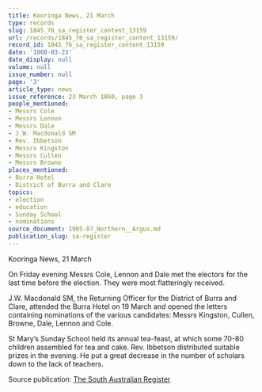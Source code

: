 ```yaml
---
title: Kooringa News, 21 March
type: records
slug: 1845_76_sa_register_content_13159
url: /records/1845_76_sa_register_content_13159/
record_id: 1845_76_sa_register_content_13159
date: '1860-03-23'
date_display: null
volume: null
issue_number: null
page: '3'
article_type: news
issue_reference: 23 March 1860, page 3
people_mentioned:
- Messrs Cole
- Messrs Lennon
- Messrs Dale
- J.W. Macdonald SM
- Rev. Ibbetson
- Messrs Kingston
- Messrs Cullen
- Messrs Browne
places_mentioned:
- Burra Hotel
- District of Burra and Clare
topics:
- election
- education
- Sunday School
- nominations
source_document: 1985-87_Northern__Argus.md
publication_slug: sa-register
---
```


Kooringa News, 21 March

On Friday evening Messrs Cole, Lennon and Dale met the electors for the last time before the election.  They were most flatteringly received.

J.W. Macdonald SM, the Returning Officer for the District of Burra and Clare, attended the Burra Hotel on 19 March and opened the letters containing nominations of the various candidates: Messrs Kingston, Cullen, Browne, Dale, Lennon and Cole.

St Mary’s Sunday School held its annual tea-feast, at which some 70-80 children assembled for tea and cake.  Rev. Ibbetson distributed suitable prizes in the evening.  He put a great decrease in the number of scholars down to the lack of teachers.

Source publication: [The South Australian Register](/publications/sa-register/)
